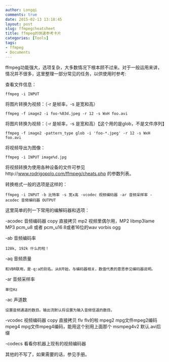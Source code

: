 ```yaml
---
author: Longqi
comments: true
date: 2015-02-13 13:18:45
layout: post
slug: ffmpegcheatsheet
title: ffmpeg的快速参考卡片
categories: [Tools]
tags:
- ffmpeg
- Documents
---
```

ffmpeg功能强大，选项复杂，大多数情况下根本顾不过来。对于一般运用来讲，情况并不很多，这里整理一部分常见的任务，以供使用时参考:

查看文件信息：

	ffmpeg -i INPUT

将图片转换为视频：（-r 是帧率，-s 是宽和高）
	
	ffmpeg -f image2 -i foo-%03d.jpeg -r 12 -s WxH foo.avi

将图片转换为视频：（-r 是帧率，-s 是宽和高）【这个用的是glob，不是文件序列】

	ffmpeg -f image2 -pattern_type glob -i 'foo-*.jpeg' -r 12 -s WxH foo.avi

将视频导出为图像：

	ffmpeg -i INPUT image%d.jpg

将视频转换为使用各种设备的文件可参见http://www.rodrigopolo.com/ffmpeg/cheats.php 的参数列表。

转换格式一般的选项是这样的：

	ffmpeg -i INPUT -b 比特率 -s 宽x高 -vcodec 视频编码器 -ar 音频采样率 -acodec 音频编码器 OUTPUT

这里简单的列一下常用的编解码器和选项：

-acodec 音频编码器
	copy
	直接拷贝
	mp2
	视频里偶尔用，MP2
	libmp3lame
	MP3
	pcm_u8 或者 pcm_u16
	8或者16位的wav
	vorbis
	ogg

-ab 音频编码率

	128k, 192k 什么的啦！

-aq 音频质量

	和VBR联用，是-q:a的别名。从0开始，与编码器相关，数值代表的意思参见编码器说明。

-ar 音频采样率

	单位Hz

-ac 声道数

	设置音频通道的数目。输出流默认将设置为输入音频信道的数目。

-vcodec 视频编码器
	copy
	直接拷贝
	flv
	flv的啦
	mpeg2
	mpg文件mpeg2编码
	mpeg4
	mpg文件mpeg4编码，能用这个别用上面那个
	msmpeg4v2
	默认.avi后缀

-codecs
	看看你机器上现有的视频编码器


其他的不写了，如果需要的话，参见手册。

